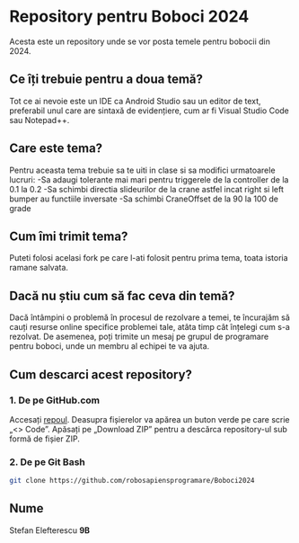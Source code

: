 # Repository pentru Boboci 2024

Acesta este un repository unde se vor posta temele pentru bobocii din 2024.

## Ce îți trebuie pentru a doua temă?

Tot ce ai nevoie este un IDE ca Android Studio sau un editor de text, preferabil unul care are sintaxă de evidențiere, cum ar fi Visual Studio Code sau Notepad++.

## Care este tema?

Pentru aceasta tema trebuie sa te uiti in clase si sa modifici urmatoarele lucruri:
-Sa adaugi tolerante mai mari pentru triggerele de la controller de la 0.1 la 0.2
-Sa schimbi directia slideurilor de la crane astfel incat right si left bumper au functiile inversate
-Sa schimbi CraneOffset de la 90 la 100 de grade

## Cum îmi trimit tema?

Puteti folosi acelasi fork pe care l-ati folosit pentru prima tema, toata istoria ramane salvata.

## Dacă nu știu cum să fac ceva din temă?

Dacă întâmpini o problemă în procesul de rezolvare a temei, te încurajăm să cauți resurse online specifice problemei tale, atâta timp cât înțelegi cum s-a rezolvat. De asemenea, poți trimite un mesaj pe grupul de programare pentru boboci, unde un membru al echipei te va ajuta.

## Cum descarci acest repository?

### 1. De pe GitHub.com

Accesați [repoul](https://github.com/robosapiensprogramare/Boboci2024). Deasupra fișierelor va apărea un buton verde pe care scrie „<> Code”. Apăsați pe „Download ZIP” pentru a descărca repository-ul sub formă de fișier ZIP.

### 2. De pe Git Bash

```bash
git clone https://github.com/robosapiensprogramare/Boboci2024
```
## Nume
Stefan Elefterescu **9B**
